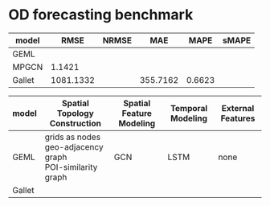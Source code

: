 # OD forecasting benchmark










| model | RMSE | NRMSE | MAE | MAPE | sMAPE |
| ----- | ----- | ----- | ----- | ----- | ----- | 
| GEML  |      |       |     |      |       |
| MPGCN | 1.1421 |       |     |      |       |
| Gallet| 1081.1332|       |355.7162|0.6623|       |








| model | Spatial Topology Construction | Spatial Feature Modeling | Temporal Modeling | External Features |
| ----- | -----                         | -----                    | -----             | -----             |
| GEML  | grids as nodes <br> geo-adjacency graph <br> POI-similarity graph | GCN                         |  LSTM             | none              |
| Gallet |
